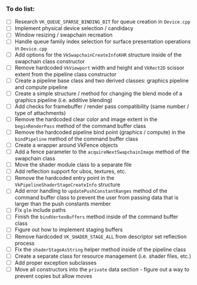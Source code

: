 ### To do list:

- [ ] Research `VK_QUEUE_SPARSE_BINDING_BIT` for queue creation in `Device.cpp`
- [ ] Implement physical device selection / candidacy
- [ ] Window resizing / swapchain recreation
- [ ] Handle queue family index selection for surface presentation operations in `Device.cpp`
- [ ] Add options for the `VkSwapchainCreateInfoKHR` structure inside of the swapchain class constructor
- [ ] Remove hardcoded `VkViewport` width and height and `VkRect2D` scissor extent from the pipeline class constructor
- [ ] Create a pipeline base class and two derived classes: graphics pipeline and compute pipeline
- [ ] Create a simple structure / method for changing the blend mode of a graphics pipeline (i.e. additive blending)
- [ ] Add checks for framebuffer / render pass compatibility (same number / type of attachments)
- [ ] Remove the hardcoded clear color and image extent in the `beginRenderPass` method of the command buffer class
- [ ] Remove the hardcoded pipeline bind point (graphics / compute) in the `bindPipeline` method of the command buffer class
- [ ] Create a wrapper around VkFence objects
- [ ] Add a fence parameter to the `acquireNextSwapchainImage` method of the swapchain class
- [ ] Move the shader module class to a separate file
- [ ] Add reflection support for ubos, textures, etc.
- [ ] Remove the hardcoded entry point in the `VkPipelineShaderStageCreateInfo` structure
- [ ] Add error handling to `updatePushConstantRanges` method of the command buffer class to prevent the user from passing data that is larger than the push constants member
- [ ] Fix `glm` include paths
- [ ] Finish the `bindVertexBuffers` method inside of the command buffer class
- [ ] Figure out how to implement staging buffers
- [ ] Remove hardcoded `VK_SHADER_STAGE_ALL` from descriptor set reflection process
- [ ] Fix the `shaderStageAsString` helper method inside of the pipeline class
- [ ] Create a separate class for resource management (i.e. shader files, etc.)
- [ ] Add proper exception subclasses
- [ ] Move all constructors into the `private` data section - figure out a way to prevent copies but allow moves

